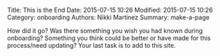 Title: This is the End
Date: 2015-07-15 10:26
Modified: 2015-07-15 10:26
Category: onboarding
Authors: Nikki Martinez
Summary: make-a-page

How did it go? Was there something you wish you had known during onboarding? Something you think could be better or have made for this process/need updating? Your last task is to add to this site.
